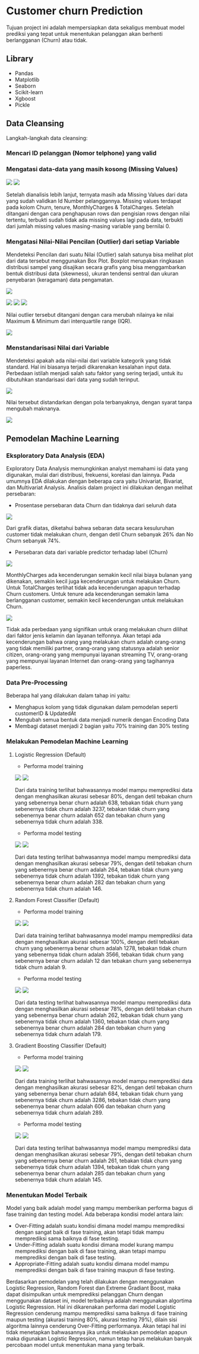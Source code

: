 # Customer churn Prediction
Tujuan project ini adalah mempersiapkan data sekaligus membuat model prediksi yang tepat untuk menentukan pelanggan akan berhenti berlangganan (Churn) atau tidak.

## Library
- Pandas
- Matplotlib
- Seaborn
- Scikit-learn
- Xgboost
- Pickle

## Data Cleansing

Langkah-langkah data cleansing:
### Mencari ID pelanggan (Nomor telphone) yang valid

### Mengatasi data-data yang masih kosong (Missing Values)

![](https://github.com/irfanarga/Customer_churn_Prediction/blob/master/images/Data_Cleansing/Missing%20value.png)
![](https://github.com/irfanarga/Customer_churn_Prediction/blob/master/images/Data_Cleansing/Missing%20value%20handled.png)

Setelah dianalisis lebih lanjut, ternyata masih ada Missing Values dari data yang sudah validkan Id Number pelanggannya. Missing values terdapat pada kolom Churn, tenure, MonthlyCharges & TotalCharges. Setelah ditangani dengan cara penghapusan rows dan pengisian rows dengan nilai tertentu, terbukti sudah tidak ada missing values lagi pada data, terbukti dari jumlah missing values masing-masing variable yang bernilai 0.

### Mengatasi Nilai-Nilai Pencilan (Outlier) dari setiap Variable
Mendeteksi Pencilan dari suatu Nilai (Outlier) salah satunya bisa melihat plot dari data tersebut menggunakan Box Plot. Boxplot merupakan ringkasan distribusi sampel yang disajikan secara grafis yang bisa menggambarkan bentuk distribusi data (skewness), ukuran tendensi sentral dan ukuran penyebaran (keragaman) data pengamatan. 

![](https://github.com/irfanarga/Customer_churn_Prediction/blob/master/images/Data_Cleansing/Data%20ada%20outlier.png)

![](https://github.com/irfanarga/Customer_churn_Prediction/blob/master/images/Data_Cleansing/Boxplot%20tenure.png)
![](https://github.com/irfanarga/Customer_churn_Prediction/blob/master/images/Data_Cleansing/Boxplot%20monthly%20charge.png)
![](https://github.com/irfanarga/Customer_churn_Prediction/blob/master/images/Data_Cleansing/Boxplot%20total%20charge.png)

Nilai outlier tersebut ditangani dengan cara merubah nilainya ke nilai Maximum & Minimum dari interquartile range (IQR).

![](https://github.com/irfanarga/Customer_churn_Prediction/blob/master/images/Data_Cleansing/outlier%20handled.png)

### Menstandarisasi Nilai dari Variable
Mendeteksi apakah ada nilai-nilai dari variable kategorik yang tidak standard. Hal ini biasanya terjadi dikarenakan kesalahan input data. Perbedaan istilah menjadi salah satu faktor yang sering terjadi, untuk itu dibutuhkan standarisasi dari data yang sudah terinput.

![](https://github.com/irfanarga/Customer_churn_Prediction/blob/master/images/Data_Cleansing/Nilai%20tidak%20standar.png)

Nilai tersebut distandarkan dengan pola terbanyaknya, dengan syarat tanpa mengubah maknanya.

![](https://github.com/irfanarga/Customer_churn_Prediction/blob/master/images/Data_Cleansing/nilai%20standar.png)

## Pemodelan Machine Learning
### Eksploratory Data Analysis (EDA)
Exploratory Data Analysis memungkinkan analyst memahami isi data yang digunakan, mulai dari distribusi, frekuensi, korelasi dan lainnya. Pada umumnya EDA dilakukan dengan beberapa cara yaitu Univariat, Bivariat, dan Multivariat Analysis. Analisis dalam project ini dilakukan dengan melihat persebaran:
  - Prosentase persebaran data Churn dan tidaknya dari seluruh data
  
![](https://github.com/irfanarga/Customer_churn_Prediction/blob/master/images/pemodelan/Persentase%20pelanggan%20Churn.png)

Dari grafik diatas, diketahui bahwa sebaran data secara kesuluruhan customer tidak melakukan churn, dengan detil Churn sebanyak 26% dan No Churn sebanyak 74%.
  
  - Persebaran data dari variable predictor terhadap label (Churn)

![](https://github.com/irfanarga/Customer_churn_Prediction/blob/master/images/pemodelan/EDA%20predictor%20terhadap%20churn.png)

MonthlyCharges ada kecenderungan semakin kecil nilai biaya bulanan yang dikenakan, semakin kecil juga kecenderungan untuk melakukan Churn. Untuk TotalCharges terlihat tidak ada kecenderungan apapun terhadap Churn customers. Untuk tenure ada kecenderungan semakin lama berlangganan customer, semakin kecil kecenderungan untuk melakukan Churn.

![](https://github.com/irfanarga/Customer_churn_Prediction/blob/master/images/pemodelan/EDA%20predictor%20kategorik%20terhadap%20churn.png)

Tidak ada perbedaan yang signifikan untuk orang melakukan churn dilihat dari faktor jenis kelamin dan layanan telfonnya. Akan tetapi ada kecenderungan bahwa orang yang melakukan churn adalah orang-orang yang tidak memiliki partner, orang-orang yang statusnya adalah senior citizen, orang-orang yang mempunyai layanan streaming TV, orang-orang yang mempunyai layanan Internet dan orang-orang yang tagihannya paperless.

### Data Pre-Processing
Beberapa hal yang dilakukan dalam tahap ini yaitu:
   - Menghapus kolom yang tidak digunakan dalam pemodelan seperti customerID & UpdatedAt
   - Mengubah semua bentuk data menjadi numerik dengan Encoding Data
   - Membagi dataset menjadi 2 bagian yaitu 70% training dan 30% testing

### Melakukan Pemodelan Machine Learning
1. Logistic Regression (Default)
   - Performa model training
   
   ![](https://github.com/irfanarga/Customer_churn_Prediction/blob/master/images/pemodelan/LR%20matrix%20train.png)
   ![](https://github.com/irfanarga/Customer_churn_Prediction/blob/master/images/pemodelan/LR%20matrix%20plot%20train.png)
   
   Dari data training terlihat bahwasannya model mampu memprediksi data dengan menghasilkan akurasi sebesar 80%, dengan detil tebakan churn yang sebenernya benar churn adalah      638, tebakan tidak churn yang sebenernya tidak churn adalah 3237, tebakan tidak churn yang sebenernya benar churn adalah 652 dan tebakan churn yang sebenernya tidak churn        adalah 338.
   
   - Performa model testing
   
   ![](https://github.com/irfanarga/Customer_churn_Prediction/blob/master/images/pemodelan/LR%20matrix%20tes.png)
   ![](https://github.com/irfanarga/Customer_churn_Prediction/blob/master/images/pemodelan/LR%20matrix%20plot%20test.png)

   Dari data testing terlihat bahwasannya model mampu memprediksi data dengan menghasilkan akurasi sebesar 79%, dengan detil tebakan churn yang sebenernya benar churn adalah        264, tebakan tidak churn yang sebenernya tidak churn adalah 1392, tebakan tidak churn yang sebenernya benar churn adalah 282 dan tebakan churn yang sebenernya tidak churn        adalah 146.

2. Random Forest Classifier (Default)
   - Performa model training
   
   ![](https://github.com/irfanarga/Customer_churn_Prediction/blob/master/images/pemodelan/RDF%20matrix%20train.png)
   ![](https://github.com/irfanarga/Customer_churn_Prediction/blob/master/images/pemodelan/RDF%20matrix%20plot%20train.png)
   
   Dari data training terlihat bahwasannya model mampu memprediksi data dengan menghasilkan akurasi sebesar 100%, dengan detil tebakan churn yang sebenernya benar churn adalah      1278, tebakan tidak churn yang sebenernya tidak churn adalah 3566, tebakan tidak churn yang sebenernya benar churn adalah 12 dan tebakan churn yang sebenernya tidak churn        adalah 9.
   
   - Performa model testing
   
   ![](https://github.com/irfanarga/Customer_churn_Prediction/blob/master/images/pemodelan/RDF%20matrix%20test.png)
   ![](https://github.com/irfanarga/Customer_churn_Prediction/blob/master/images/pemodelan/RDF%20matrix%20plot%20test.png)
   
   Dari data testing terlihat bahwasannya model mampu memprediksi data dengan menghasilkan akurasi sebesar 78%, dengan detil tebakan churn yang sebenernya benar churn adalah        262, tebakan tidak churn yang sebenernya tidak churn adalah 1360, tebakan tidak churn yang sebenernya benar churn adalah 284 dan tebakan churn yang sebenernya tidak churn        adalah 179.
   
3. Gradient Boosting Classifier (Default)
   - Performa model training
   
   ![](https://github.com/irfanarga/Customer_churn_Prediction/blob/master/images/pemodelan/GBT%20matrix%20train.png)
   ![](https://github.com/irfanarga/Customer_churn_Prediction/blob/master/images/pemodelan/GBT%20matrix%20plot%20train.png)
   
   Dari data training terlihat bahwasannya model mampu memprediksi data dengan menghasilkan akurasi sebesar 82%, dengan detil tebakan churn yang sebenernya benar churn adalah      684, tebakan tidak churn yang sebenernya tidak churn adalah 3286, tebakan tidak churn yang sebenernya benar churn adalah 606 dan tebakan churn yang sebenernya tidak churn        adalah 289.
   
   - Performa model testing
   
   ![](https://github.com/irfanarga/Customer_churn_Prediction/blob/master/images/pemodelan/GBT%20matrix%20test.png)
   ![](https://github.com/irfanarga/Customer_churn_Prediction/blob/master/images/pemodelan/GBT%20matrix%20plot%20test.png)
   
   Dari data testing terlihat bahwasannya model mampu memprediksi data dengan menghasilkan akurasi sebesar 79%, dengan detil tebakan churn yang sebenernya benar churn adalah        261, tebakan tidak churn yang sebenernya tidak churn adalah 1394, tebakan tidak churn yang sebenernya benar churn adalah 285 dan tebakan churn yang sebenernya tidak churn        adalah 145.

### Menentukan Model Terbaik
Model yang baik adalah model yang mampu memberikan performa bagus di fase training dan testing model.
Ada beberapa kondisi model antara lain:
- Over-Fitting adalah suatu kondisi dimana model mampu memprediksi dengan sangat baik di fase training, akan tetapi tidak mampu memprediksi sama baiknya di fase testing.
- Under-Fitting adalah suatu kondisi dimana model kurang mampu memprediksi dengan baik di fase training, akan tetapi mampu memprediksi dengan baik di fase testing.
- Appropriate-Fitting adalah suatu kondisi dimana model mampu memprediksi dengan baik di fase training maupun di fase testing.

Berdasarkan pemodelan yang telah dilakukan dengan menggunakan Logistic Regression, Random Forest dan Extreme Gradiant Boost, maka dapat disimpulkan untuk memprediksi pelanggan Churn dengan menggunakan dataset ini, model terbaiknya adalah menggunakan algortima Logistic Regression. Hal ini dikarenakan performa dari model Logistic Regression cenderung mampu memprediksi sama baiknya di fase training maupun testing (akurasi training 80%, akurasi testing 79%), dilain sisi algoritma lainnya cenderung Over-Fitting performanya. Akan tetapi hal ini tidak menetapkan bahwasannya jika untuk melakukan pemodelan apapun maka digunakan Logistic Regression, namun tetap harus melakukan banyak percobaan model untuk menentukan mana yang terbaik.

